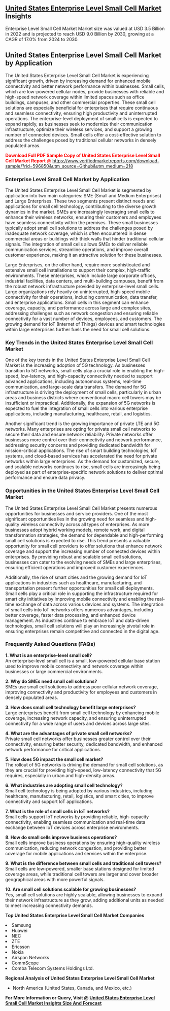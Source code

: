 <h2><a href="https://www.verifiedmarketreports.com/download-sample/?rid=596850&amp;utm_source=Github&amp;utm_medium=218" target="_blank">United States Enterprise Level Small Cell Market</a> Insights</h2><p>Enterprise Level Small Cell Market Market size was valued at USD 3.5 Billion in 2022 and is projected to reach USD 9.0 Billion by 2030, growing at a CAGR of 17.0% from 2024 to 2030.</p><p><h2>United States Enterprise Level Small Cell Market by Application</h2> <p>The United States Enterprise Level Small Cell Market is experiencing significant growth, driven by increasing demand for enhanced mobile connectivity and better network performance within businesses. Small cells, which are low-powered cellular nodes, provide businesses with reliable and high-speed network coverage within limited spaces such as office buildings, campuses, and other commercial properties. These small cell solutions are especially beneficial for enterprises that require continuous and seamless connectivity, ensuring high productivity and uninterrupted operations. The enterprise-level deployment of small cells is expected to expand rapidly, as businesses seek to modernize their communication infrastructure, optimize their wireless services, and support a growing number of connected devices. Small cells offer a cost-effective solution to address the challenges posed by traditional cellular networks in densely populated areas. <p><span class=""><span style="color: #ff0000;"><strong>Download Full PDF Sample Copy of United States Enterprise Level Small Cell Market Report</strong> @ </span><a href="https://www.verifiedmarketreports.com/download-sample/?rid=596850&amp;utm_source=Github&amp;utm_medium=218" target="_blank">https://www.verifiedmarketreports.com/download-sample/?rid=596850&amp;utm_source=Github&amp;utm_medium=218</a></span></p> <h3>Enterprise Level Small Cell Market by Application</h3> <p>The United States Enterprise Level Small Cell Market is segmented by application into two main categories: SME (Small and Medium Enterprises) and Large Enterprises. These two segments present distinct needs and applications for small cell technology, contributing to the diverse growth dynamics in the market. SMEs are increasingly leveraging small cells to enhance their wireless networks, ensuring their customers and employees have seamless connectivity within the premises. These small businesses typically adopt small cell solutions to address the challenges posed by inadequate network coverage, which is often encountered in dense commercial areas or buildings with thick walls that hinder traditional cellular signals. The integration of small cells allows SMEs to deliver reliable communication services, streamline operations, and improve overall customer experience, making it an attractive solution for these businesses. <p>Large Enterprises, on the other hand, require more sophisticated and extensive small cell installations to support their complex, high-traffic environments. These enterprises, which include large corporate offices, industrial facilities, data centers, and multi-building campuses, benefit from the robust network infrastructure provided by enterprise-level small cells. Large organizations rely heavily on uninterrupted, high-speed mobile connectivity for their operations, including communication, data transfer, and enterprise applications. Small cells in this segment can enhance coverage, capacity, and performance across large and complex sites, addressing challenges such as network congestion and ensuring reliable connectivity for a vast number of devices, employees, and customers. The growing demand for IoT (Internet of Things) devices and smart technologies within large enterprises further fuels the need for small cell solutions. <h3>Key Trends in the United States Enterprise Level Small Cell Market</h3> <p>One of the key trends in the United States Enterprise Level Small Cell Market is the increasing adoption of 5G technology. As businesses transition to 5G networks, small cells play a crucial role in enabling the high-speed, low-latency, and high-capacity connectivity needed to support advanced applications, including autonomous systems, real-time communication, and large-scale data transfers. The demand for 5G infrastructure is driving the deployment of small cells, particularly in urban areas and business districts where conventional macro cell towers may be insufficient or impractical. Additionally, the expansion of 5G networks is expected to fuel the integration of small cells into various enterprise applications, including manufacturing, healthcare, retail, and logistics. <p>Another significant trend is the growing importance of private LTE and 5G networks. Many enterprises are opting for private small cell networks to secure their data and ensure network reliability. Private networks offer businesses more control over their connectivity and network performance, addressing security concerns and providing dedicated bandwidth for mission-critical applications. The rise of smart building technologies, IoT systems, and cloud-based services has accelerated the need for private networks within large enterprises. As the demand for customized, secure, and scalable networks continues to rise, small cells are increasingly being deployed as part of enterprise-specific network solutions to deliver optimal performance and ensure data privacy. <h3>Opportunities in the United States Enterprise Level Small Cell Market</h3> <p>The United States Enterprise Level Small Cell Market presents numerous opportunities for businesses and service providers. One of the most significant opportunities lies in the growing need for seamless and high-quality wireless connectivity across all types of enterprises. As more businesses adopt hybrid working models, remote work, and digital transformation strategies, the demand for dependable and high-performing small cell solutions is expected to rise. This trend presents a valuable opportunity for small cell providers to offer solutions that enhance network coverage and support the increasing number of connected devices within enterprises. By providing robust and scalable small cell solutions, businesses can cater to the evolving needs of SMEs and large enterprises, ensuring efficient operations and improved customer experiences. <p>Additionally, the rise of smart cities and the growing demand for IoT applications in industries such as healthcare, manufacturing, and transportation present further opportunities for small cell deployments. Small cells play a critical role in supporting the infrastructure required for smart city initiatives by improving mobile connectivity and enabling the real-time exchange of data across various devices and systems. The integration of small cells into IoT networks offers numerous advantages, including better coverage, faster data processing, and enhanced device management. As industries continue to embrace IoT and data-driven technologies, small cell solutions will play an increasingly pivotal role in ensuring enterprises remain competitive and connected in the digital age. <h3>Frequently Asked Questions (FAQs)</h3> <p><strong>1. What is an enterprise-level small cell?</strong><br>An enterprise-level small cell is a small, low-powered cellular base station used to improve mobile connectivity and network coverage within businesses or large commercial environments.</p> <p><strong>2. Why do SMEs need small cell solutions?</strong><br>SMEs use small cell solutions to address poor cellular network coverage, improving connectivity and productivity for employees and customers in densely populated areas.</p> <p><strong>3. How does small cell technology benefit large enterprises?</strong><br>Large enterprises benefit from small cell technology by enhancing mobile coverage, increasing network capacity, and ensuring uninterrupted connectivity for a wide range of users and devices across large sites.</p> <p><strong>4. What are the advantages of private small cell networks?</strong><br>Private small cell networks offer businesses greater control over their connectivity, ensuring better security, dedicated bandwidth, and enhanced network performance for critical applications.</p> <p><strong>5. How does 5G impact the small cell market?</strong><br>The rollout of 5G networks is driving the demand for small cell solutions, as they are crucial for providing high-speed, low-latency connectivity that 5G requires, especially in urban and high-density areas.</p> <p><strong>6. What industries are adopting small cell technology?</strong><br>Small cell technology is being adopted by various industries, including healthcare, manufacturing, retail, logistics, and smart cities, to improve connectivity and support IoT applications.</p> <p><strong>7. What is the role of small cells in IoT networks?</strong><br>Small cells support IoT networks by providing reliable, high-capacity connectivity, enabling seamless communication and real-time data exchange between IoT devices across enterprise environments.</p> <p><strong>8. How do small cells improve business operations?</strong><br>Small cells improve business operations by ensuring high-quality wireless communication, reducing network congestion, and providing better coverage for mobile applications and services within the enterprise.</p> <p><strong>9. What is the difference between small cells and traditional cell towers?</strong><br>Small cells are low-powered, smaller base stations designed for limited coverage areas, while traditional cell towers are larger and cover broader geographical areas with more powerful signals.</p> <p><strong>10. Are small cell solutions scalable for growing businesses?</strong><br>Yes, small cell solutions are highly scalable, allowing businesses to expand their network infrastructure as they grow, adding additional units as needed to meet increasing connectivity demands.</p></p><p><strong>Top United States Enterprise Level Small Cell Market Companies</strong></p><div data-test-id=""><p><li>Samsung</li><li> Huawei</li><li> NEC</li><li> ZTE</li><li> Ericsson</li><li> Nokia</li><li> Airspan Networks</li><li> CommScope</li><li> Comba Telecom Systems Holdings Ltd.</li></p><div><strong>Regional Analysis of&nbsp;United States Enterprise Level Small Cell Market</strong></div><ul><li dir="ltr"><p dir="ltr">North America&nbsp;(United States, Canada, and Mexico, etc.)</p></li></ul><p><strong>For More Information or Query, Visit @&nbsp;</strong><strong><a href="https://www.verifiedmarketreports.com/product/enterprise-level-small-cell-market/?utm_source=Github&amp;utm_medium=218" target="_blank">United States Enterprise Level Small Cell Market Insights Size And Forecast</a></strong></p></div>
